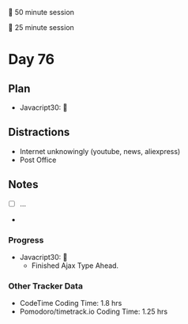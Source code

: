 🍒 50 minute session

🍅 25 minute session

# Day 76

## Plan

-   Javacript30: 🍒

## Distractions

-   Internet unknowingly (youtube, news, aliexpress)
-   Post Office

## Notes

-   [ ] ...

-

### Progress

-   Javacript30: 🍒
    -   Finished Ajax Type Ahead.

### Other Tracker Data

-   CodeTime Coding Time: 1.8 hrs
-   Pomodoro/timetrack.io Coding Time: 1.25 hrs
